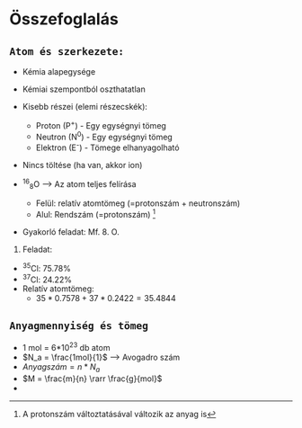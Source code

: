 # Összefoglalás

## `Atom és szerkezete:`
- Kémia alapegysége
- Kémiai szempontból oszthatatlan
- Kisebb részei (elemi részecskék):
    - Proton (P<sup>+</sup>) - Egy egységnyi tömeg
    - Neutron (N<sup>0</sup>) - Egy egységnyi tömeg
    - Elektron (E<sup>-</sup>) - Tömege elhanyagolható
- Nincs töltése (ha van, akkor ion)

- <sup>16</sup><sub>8</sub>O --> Az atom teljes felírása
    - Felül: relatív atomtömeg (=protonszám + neutronszám)
    - Alul: Rendszám (=protonszám) [^1]
- Gyakorló feladat: Mf. 8. O.
1. Feladat:
- <sup>35</sup>Cl: 75.78%
- <sup>37</sup>Cl: 24.22%
- Relatív atomtömeg:
    - $35 * 0.7578 + 37 * 0.2422 = 35.4844$
## `Anyagmennyiség és tömeg`
- 1 mol = 6*10<sup>23</sup> db atom
- $N_a = \frac{1mol}{1}$ --> Avogadro szám
- $Anyagszám = n * N_a$
- $M = \frac{m}{n} \rarr \frac{g}{mol}$
- 

[^1]: A protonszám változtatásával változik az anyag is
